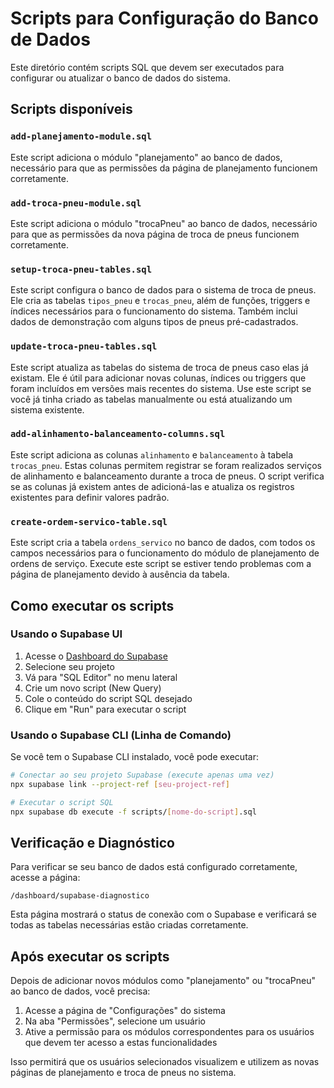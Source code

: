 # Scripts para Configuração do Banco de Dados

Este diretório contém scripts SQL que devem ser executados para configurar ou atualizar o banco de dados do sistema.

## Scripts disponíveis

### `add-planejamento-module.sql`
Este script adiciona o módulo "planejamento" ao banco de dados, necessário para que as permissões da página de planejamento funcionem corretamente.

### `add-troca-pneu-module.sql`
Este script adiciona o módulo "trocaPneu" ao banco de dados, necessário para que as permissões da nova página de troca de pneus funcionem corretamente.

### `setup-troca-pneu-tables.sql`
Este script configura o banco de dados para o sistema de troca de pneus. Ele cria as tabelas `tipos_pneu` e `trocas_pneu`, além de funções, triggers e índices necessários para o funcionamento do sistema. Também inclui dados de demonstração com alguns tipos de pneus pré-cadastrados.

### `update-troca-pneu-tables.sql`
Este script atualiza as tabelas do sistema de troca de pneus caso elas já existam. Ele é útil para adicionar novas colunas, índices ou triggers que foram incluídos em versões mais recentes do sistema. Use este script se você já tinha criado as tabelas manualmente ou está atualizando um sistema existente.

### `add-alinhamento-balanceamento-columns.sql`
Este script adiciona as colunas `alinhamento` e `balanceamento` à tabela `trocas_pneu`. Estas colunas permitem registrar se foram realizados serviços de alinhamento e balanceamento durante a troca de pneus. O script verifica se as colunas já existem antes de adicioná-las e atualiza os registros existentes para definir valores padrão.

### `create-ordem-servico-table.sql`
Este script cria a tabela `ordens_servico` no banco de dados, com todos os campos necessários para o funcionamento do módulo de planejamento de ordens de serviço. Execute este script se estiver tendo problemas com a página de planejamento devido à ausência da tabela.

## Como executar os scripts

### Usando o Supabase UI

1. Acesse o [Dashboard do Supabase](https://supabase.com/dashboard/)
2. Selecione seu projeto
3. Vá para "SQL Editor" no menu lateral
4. Crie um novo script (New Query)
5. Cole o conteúdo do script SQL desejado
6. Clique em "Run" para executar o script

### Usando o Supabase CLI (Linha de Comando)

Se você tem o Supabase CLI instalado, você pode executar:

```bash
# Conectar ao seu projeto Supabase (execute apenas uma vez)
npx supabase link --project-ref [seu-project-ref]

# Executar o script SQL
npx supabase db execute -f scripts/[nome-do-script].sql
```

## Verificação e Diagnóstico

Para verificar se seu banco de dados está configurado corretamente, acesse a página:

```
/dashboard/supabase-diagnostico
```

Esta página mostrará o status de conexão com o Supabase e verificará se todas as tabelas necessárias estão criadas corretamente.

## Após executar os scripts

Depois de adicionar novos módulos como "planejamento" ou "trocaPneu" ao banco de dados, você precisa:

1. Acesse a página de "Configurações" do sistema
2. Na aba "Permissões", selecione um usuário
3. Ative a permissão para os módulos correspondentes para os usuários que devem ter acesso a estas funcionalidades

Isso permitirá que os usuários selecionados visualizem e utilizem as novas páginas de planejamento e troca de pneus no sistema. 